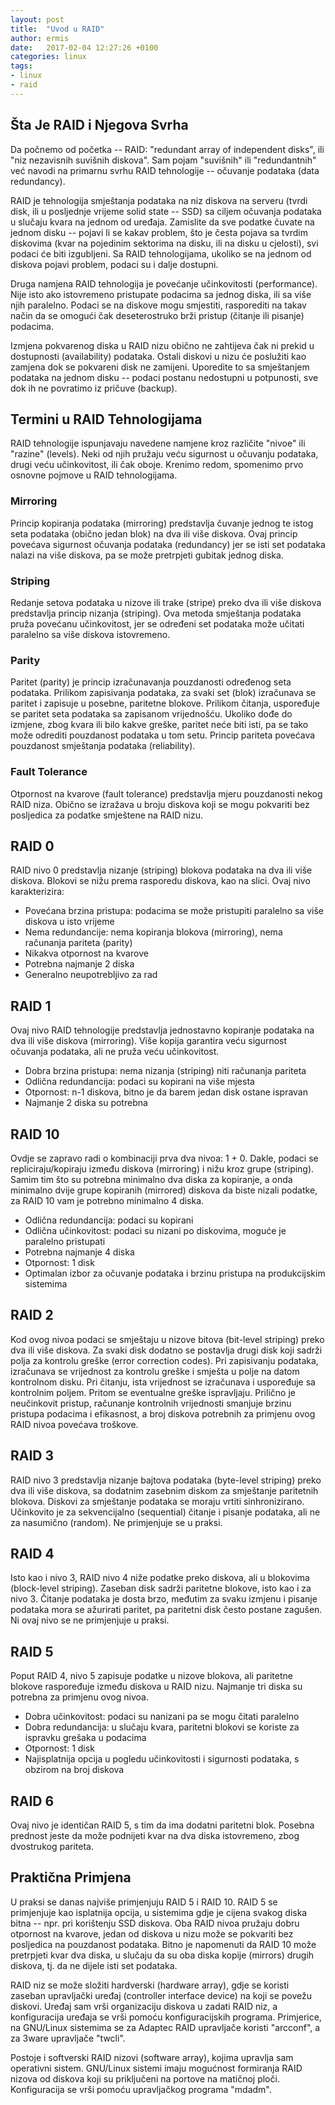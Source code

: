 ```yaml
---
layout: post
title:  "Uvod u RAID"
author: ermis
date:   2017-02-04 12:27:26 +0100
categories: linux
tags:
- linux
- raid
---
```


## Šta Je RAID i Njegova Svrha

Da počnemo od početka -- RAID: "redundant array of independent disks", ili "niz nezavisnih suvišnih diskova". Sam pojam "suvišnih" ili "redundantnih" već navodi na primarnu svrhu RAID tehnologije -- očuvanje podataka (data redundancy).

RAID je tehnologija smještanja podataka na niz diskova na serveru (tvrdi disk, ili u posljednje vrijeme solid state -- SSD) sa ciljem očuvanja podataka u slučaju kvara na jednom od uređaja. Zamislite da sve podatke čuvate na jednom disku -- pojavi li se kakav problem, što je česta pojava sa tvrdim diskovima (kvar na pojedinim sektorima na disku, ili na disku u cjelosti), svi podaci će biti izgubljeni. Sa RAID tehnologijama, ukoliko se na jednom od diskova pojavi problem, podaci su i dalje dostupni.

Druga namjena RAID tehnologija je povećanje učinkovitosti (performance). Nije isto ako istovremeno pristupate podacima sa jednog diska, ili sa više njih paralelno. Podaci se na diskove mogu smjestiti, rasporediti na takav način da se omogući čak deseterostruko brži pristup (čitanje ili pisanje) podacima.

Izmjena pokvarenog diska u RAID nizu obično ne zahtijeva čak ni prekid u dostupnosti (availability) podataka. Ostali diskovi u nizu će poslužiti kao zamjena dok se pokvareni disk ne zamijeni. Uporedite to sa smještanjem podataka na jednom disku -- podaci postanu nedostupni u potpunosti, sve dok ih ne povratimo iz pričuve (backup).

## Termini u RAID Tehnologijama

RAID tehnologije ispunjavaju navedene namjene kroz različite "nivoe" ili "razine" (levels). Neki od njih pružaju veću sigurnost u očuvanju podataka, drugi veću učinkovitost, ili čak oboje. Krenimo redom, spomenimo prvo osnovne pojmove u RAID tehnologijama.

### Mirroring
Princip kopiranja podataka (mirroring) predstavlja čuvanje jednog te istog seta podataka (obično jedan blok) na dva ili više diskova. Ovaj princip povećava sigurnost očuvanja podataka (redundancy) jer se isti set podataka nalazi na više diskova, pa se može pretrpjeti gubitak jednog diska.

### Striping
Redanje setova podataka u nizove ili trake (stripe) preko dva ili više diskova predstavlja princip nizanja (striping). Ova metoda smještanja podataka pruža povećanu učinkovitost, jer se određeni set podataka može učitati paralelno sa više diskova istovremeno.

### Parity
Paritet (parity) je princip izračunavanja pouzdanosti određenog seta podataka. Prilikom zapisivanja podataka, za svaki set (blok) izračunava se paritet i zapisuje u posebne, paritetne blokove. Prilikom čitanja, uspoređuje se paritet seta podataka sa zapisanom vrijednošću. Ukoliko dođe do izmjene, zbog kvara ili bilo kakve greške, paritet neće biti isti, pa se tako može odrediti pouzdanost podataka u tom setu. Princip pariteta povećava pouzdanost smještanja podataka (reliability).

### Fault Tolerance
Otpornost na kvarove (fault tolerance) predstavlja mjeru pouzdanosti nekog RAID niza. Obično se izražava u broju diskova koji se mogu pokvariti bez posljedica za podatke smještene na RAID nizu.

## RAID 0
RAID nivo 0 predstavlja nizanje (striping) blokova podataka na dva ili više diskova. Blokovi se nižu prema rasporedu diskova, kao na slici. Ovaj nivo karakterizira:
 - Povećana brzina pristupa: podacima se može pristupiti paralelno sa više diskova u isto vrijeme
 - Nema redundancije: nema kopiranja blokova (mirroring), nema računanja pariteta (parity)
 - Nikakva otpornost na kvarove
 - Potrebna najmanje 2 diska
 - Generalno neupotrebljivo za rad

## RAID 1
Ovaj nivo RAID tehnologije predstavlja jednostavno kopiranje podataka na dva ili više diskova (mirroring). Više kopija garantira veću sigurnost očuvanja podataka, ali ne pruža veću učinkovitost.
 - Dobra brzina pristupa: nema nizanja (striping) niti računanja pariteta
 - Odlična redundancija: podaci su kopirani na više mjesta
 - Otpornost: n-1 diskova, bitno je da barem jedan disk ostane ispravan
 - Najmanje 2 diska su potrebna

## RAID 10
Ovdje se zapravo radi o kombinaciji prva dva nivoa: 1 + 0. Dakle, podaci se repliciraju/kopiraju između diskova (mirroring) i nižu kroz grupe (striping). Samim tim što su potrebna minimalno dva diska za kopiranje, a onda minimalno dvije grupe kopiranih (mirrored) diskova da biste nizali podatke, za RAID 10 vam je potrebno minimalno 4 diska.
 - Odlična redundancija: podaci su kopirani
 - Odlična učinkovitost: podaci su nizani po diskovima, moguće je paralelno pristupati
 - Potrebna najmanje 4 diska
 - Otpornost: 1 disk
 - Optimalan izbor za očuvanje podataka i brzinu pristupa na produkcijskim sistemima

## RAID 2
Kod ovog nivoa podaci se smještaju u nizove bitova (bit-level striping) preko dva ili više diskova. Za svaki disk dodatno se postavlja drugi disk koji sadrži polja za kontrolu greške (error correction codes). Pri zapisivanju podataka, izračunava se vrijednost za kontrolu greške i smješta u polje na datom kontrolnom disku. Pri čitanju, ista vrijednost se izračunava i uspoređuje sa kontrolnim poljem. Pritom se eventualne greške ispravljaju. Prilično je neučinkovit pristup, računanje kontrolnih vrijednosti smanjuje brzinu pristupa podacima i efikasnost, a broj diskova potrebnih za primjenu ovog RAID nivoa povećava troškove.

## RAID 3
RAID nivo 3 predstavlja nizanje bajtova podataka (byte-level striping) preko dva ili više diskova, sa dodatnim zasebnim diskom za smještanje paritetnih blokova. Diskovi za smještanje podataka se moraju vrtiti sinhronizirano. Učinkovito je za sekvencijalno (sequential) čitanje i pisanje podataka, ali ne za nasumično (random). Ne primjenjuje se u praksi.

## RAID 4
Isto kao i nivo 3, RAID nivo 4 niže podatke preko diskova, ali u blokovima (block-level striping). Zaseban disk sadrži paritetne blokove, isto kao i za nivo 3. Čitanje podataka je dosta brzo, međutim za svaku izmjenu i pisanje podataka mora se ažurirati paritet, pa paritetni disk često postane zagušen. Ni ovaj nivo se ne primjenjuje u praksi.

## RAID 5
Poput RAID 4, nivo 5 zapisuje podatke u nizove blokova, ali paritetne blokove raspoređuje između diskova u RAID nizu. Najmanje tri diska su potrebna za primjenu ovog nivoa.
 - Dobra učinkovitost: podaci su nanizani pa se mogu čitati paralelno
 - Dobra redundancija: u slučaju kvara, paritetni blokovi se koriste za ispravku grešaka u podacima
 - Otpornost: 1 disk
 - Najisplatnija opcija u pogledu učinkovitosti i sigurnosti podataka, s obzirom na broj diskova

## RAID 6
Ovaj nivo je identičan RAID 5, s tim da ima dodatni paritetni blok. Posebna prednost jeste da može podnijeti kvar na dva diska istovremeno, zbog dvostrukog pariteta.

## Praktična Primjena
U praksi se danas najviše primjenjuju RAID 5 i RAID 10. RAID 5 se primjenjuje kao isplatnija opcija, u sistemima gdje je cijena svakog diska bitna -- npr. pri korištenju SSD diskova. Oba RAID nivoa pružaju dobru otpornost na kvarove, jedan od diskova u nizu može se pokvariti bez posljedica na pouzdanost podataka. Bitno je napomenuti da RAID 10 može pretrpjeti kvar dva diska, u slučaju da su oba diska kopije (mirrors) drugih diskova, tj. da ne dijele isti set podataka.

RAID niz se može složiti hardverski (hardware array), gdje se koristi zaseban upravljački uređaj (controller interface device) na koji se povežu diskovi. Uređaj sam vrši organizaciju diskova u zadati RAID niz, a konfiguracija uređaja se vrši pomoću konfiguracijskih programa. Primjerice, na GNU/Linux sistemima se za Adaptec RAID upravljače koristi "arcconf", a za 3ware upravljače "twcli".

Postoje i softverski RAID nizovi (software array), kojima upravlja sam operativni sistem. GNU/Linux sistemi imaju mogućnost formiranja RAID nizova od diskova koji su priključeni na portove na matičnoj ploči. Konfiguracija se vrši pomoću upravljačkog programa "mdadm".
